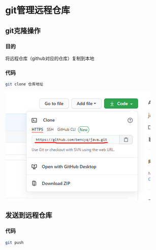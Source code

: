 # git管理远程仓库

## git克隆操作

### 目的

将远程仓库（github对应的仓库）复制到本地

### 代码

```bash
git clone 仓库地址
```

![image-20210203115108989](picture/仓库地址.png)	

## 发送到远程仓库

### 代码

```bash
git push
```

